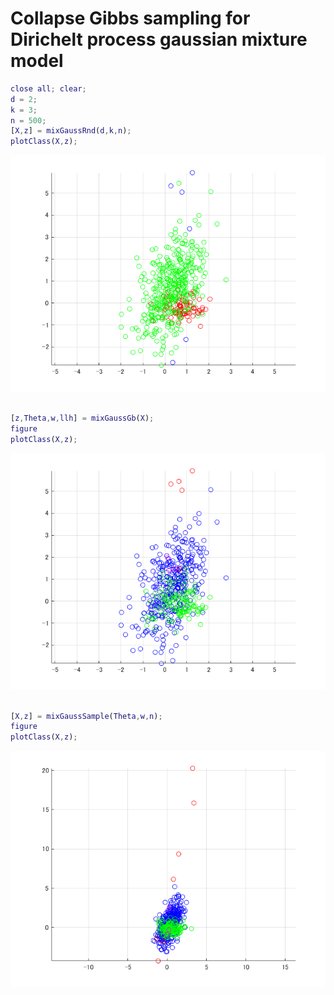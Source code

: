 # Collapse Gibbs sampling for Dirichelt process gaussian mixture model
```matlab
close all; clear;
d = 2;
k = 3;
n = 500;
[X,z] = mixGaussRnd(d,k,n);
plotClass(X,z);
```

![figure_0.png](mixGaussGb_demo_images/figure_0.png)

```matlab

[z,Theta,w,llh] = mixGaussGb(X);
figure
plotClass(X,z);
```

![figure_1.png](mixGaussGb_demo_images/figure_1.png)

```matlab

[X,z] = mixGaussSample(Theta,w,n);
figure
plotClass(X,z);
```

![figure_2.png](mixGaussGb_demo_images/figure_2.png)

